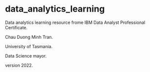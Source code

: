 # data_analytics_learning
<p> Data analytics learning resource frome IBM Data Analyst Professional Certificate.</p>
<p> Chau Duong Minh Tran. </p>
<p>University of Tasmania.</p>
<p>Data Science mayor.</p>
<p>version 2022.</p>
